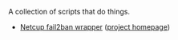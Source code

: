 A collection of scripts that do things.

- [Netcup fail2ban wrapper](linux/fail2ban) ([project homepage](http://anwendungsentwickler.ws/projekte/nc-firewall-api-script.html))

